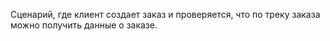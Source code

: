 Cценарий, где клиент создает заказ и проверяется, что по треку заказа можно получить данные о заказе.
